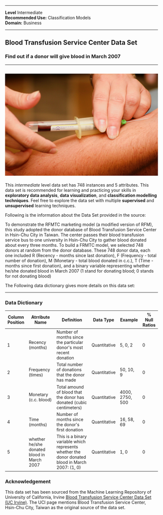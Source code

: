 

---

**Level** Intermediate <br/>
**Recommended Use:** Classification Models<br/>
**Domain:** Business<br/> 

---
## Blood Transfusion Service Center Data Set 

### Find out if a donor will give blood in March 2007 


---
![](hush-naidoo-1170844-unsplash.jpg)
---

This *intermediate* level data set has 748 instances and 5 attributes.
This data set is recommended for learning and practicing your skills in **exploratory data analysis**, **data visualization**, and **classification modelling techniques**. 
Feel free to explore the data set with multiple **supervised** and **unsupervised** learning techniques.

Following is the information about the Data Set provided in the source:

To demonstrate the RFMTC marketing model (a modified version of RFM), this study adopted the donor database of Blood Transfusion Service Center in Hsin-Chu City in Taiwan. The center passes their blood transfusion service bus to one university in Hsin-Chu City to gather blood donated about every three months. To 
build a FRMTC model, we selected 748 donors at random from the donor database. These 748 donor data, each one included R (Recency - months since last donation), F (Frequency - total number of donation), M (Monetary - total blood 
donated in c.c.), T (Time - months since first donation), and a binary variable representing whether he/she donated blood in March 2007 (1 stand for donating blood; 0 stands for not donating blood)

The Following data dictionary gives more details on this data set:

---

### Data Dictionary 

| Column   Position 	| Atrribute Name                               	| Definition                                                                                           	| Data Type    	| Example         	| % Null Ratios 	|
|-------------------	|----------------------------------------------	|------------------------------------------------------------------------------------------------------	|--------------	|-----------------	|---------------	|
| 1                 	| Recency (months)                             	| Number of   months since the particular donor's most recent donation                                 	| Quantitative 	| 5, 0, 2         	| 0             	|
| 2                 	| Frequency (times)                            	| Total number   of donations that the donor has made                                                  	| Quantitative 	| 50, 10, 9       	| 0             	|
| 3                 	| Monetary (c.c. blood)                        	| Total amound   of blood that the donor has donated (cubic centimeters)                               	| Quantitative 	| 4000, 2750, 500 	| 0             	|
| 4                 	| Time (months)                                	| Number of   months since the donor's first donation                                                  	| Quantitative 	| 16, 58, 69      	| 0             	|
| 5                 	| whether he/she donated blood in   March 2007 	| This is a   binary variable which represents whether the donor donated blood in March   2007: (1, 0) 	| Quantitative 	| 1, 0            	| 0             	|





### Acknowledgement


This data set has been sourced from the Machine Learning Repository of University of California, Irvine [Blood Transfusion Service Center Data Set (UC Irvine)](https://archive.ics.uci.edu/ml/datasets/Blood+Transfusion+Service+Center). The UCI page mentions Blood Transfusion Service Center, Hsin-Chu City, Taiwan as the original source of the data set.  